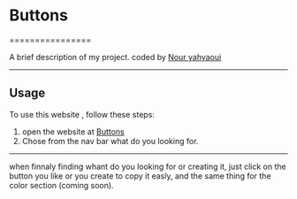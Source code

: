 # Buttons
================

A brief description of my project.
coded by [Nour yahyaoui](https://nour-yahyaoui.github.io/official)

---------------

## Usage
To use this website , follow these steps:

1. open the website at [Buttons](https://nour-yahyaoui.github.io/buttons/)
2. Chose from the nav bar what do you looking for.

-----

when finnaly finding whant do you looking for or creating it, just click on the button you like or you create to copy it easly, and the same thing for the color section (coming soon).


